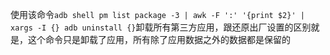 使用该命令`adb shell pm list package -3 | awk -F ':' '{print $2}' | xargs -I {} adb uninstall {}`卸载所有第三方应用，跟还原出厂设置的区别就是，这个命令只是卸载了应用，所有除了应用数据之外的数据都是保留的
